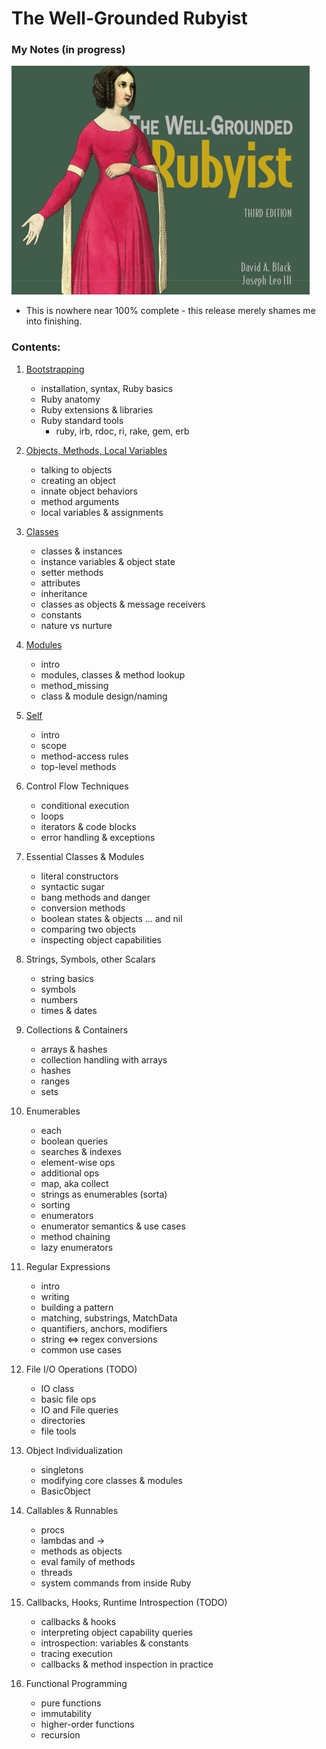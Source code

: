 # The Well-Grounded Rubyist
### My Notes (in progress)
![book-cover](px/book-cover.png)
- This is nowhere near 100% complete - this release merely shames me into finishing.

### Contents:
1. [Bootstrapping](ch01-bootstrap.ipynb)
    - installation, syntax, Ruby basics
    - Ruby anatomy
    - Ruby extensions & libraries
    - Ruby standard tools
        - ruby, irb, rdoc, ri, rake, gem, erb   
    
2. [Objects, Methods, Local Variables](ch02-objs-meths-locals.ipynb)
    - talking to objects
    - creating an object
    - innate object behaviors
    - method arguments
    - local variables & assignments
    
3. [Classes](ch03-classes.ipynb)
    - classes & instances
    - instance variables & object state
    - setter methods
    - attributes
    - inheritance
    - classes as objects & message receivers
    - constants
    - nature vs nurture
    
4. [Modules](ch04-modules.ipynb)
    - intro
    - modules, classes & method lookup
    - method_missing
    - class & module design/naming
    
5. [Self](ch05-self.ipynb)
    - intro
    - scope
    - method-access rules
    - top-level methods
    
6. Control Flow Techniques
    - conditional execution
    - loops
    - iterators & code blocks
    - error handling & exceptions
    
7. Essential Classes & Modules
    - literal constructors
    - syntactic sugar
    - bang methods and danger
    - conversion methods
    - boolean states & objects ... and nil
    - comparing two objects
    - inspecting object capabilities
    
8. Strings, Symbols, other Scalars
    - string basics
    - symbols
    - numbers
    - times & dates
    
9. Collections & Containers
    - arrays & hashes
    - collection handling with arrays
    - hashes
    - ranges
    - sets
    
10. Enumerables
    - each
    - boolean queries
    - searches & indexes
    - element-wise ops
    - additional ops
    - map, aka collect
    - strings as enumerables (sorta)
    - sorting
    - enumerators
    - enumerator semantics & use cases
    - method chaining
    - lazy enumerators
    
11. Regular Expressions
    - intro
    - writing
    - building a pattern
    - matching, substrings, MatchData
    - quantifiers, anchors, modifiers
    - string <=> regex conversions
    - common use cases
    
12. File I/O Operations (TODO)
    - IO class
    - basic file ops
    - IO and File queries
    - directories
    - file tools
    
13. Object Individualization
    - singletons
    - modifying core classes & modules
    - BasicObject
    
14. Callables & Runnables
    - procs
    - lambdas and ->
    - methods as objects
    - eval family of methods
    - threads
    - system commands from inside Ruby
    
15. Callbacks, Hooks, Runtime Introspection (TODO)
    - callbacks & hooks
    - interpreting object capability queries
    - introspection: variables & constants
    - tracing execution
    - callbacks & method inspection in practice 
    
16. Functional Programming
    - pure functions
    - immutability
    - higher-order functions
    - recursion